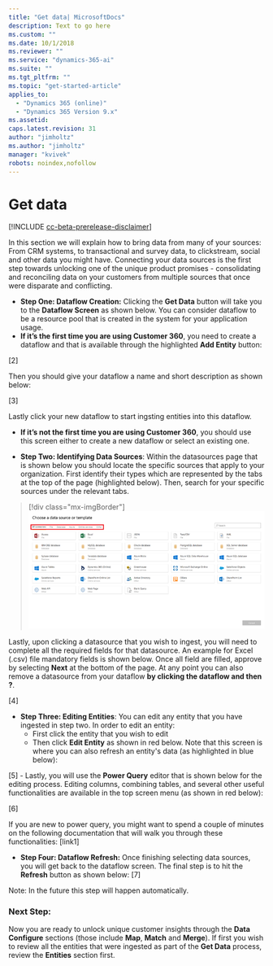 ```yaml
---
title: "Get data| MicrosoftDocs"
description: Text to go here
ms.custom: ""
ms.date: 10/1/2018
ms.reviewer: ""
ms.service: "dynamics-365-ai"
ms.suite: ""
ms.tgt_pltfrm: ""
ms.topic: "get-started-article"
applies_to: 
  - "Dynamics 365 (online)"
  - "Dynamics 365 Version 9.x"
ms.assetid: 
caps.latest.revision: 31
author: "jimholtz"
ms.author: "jimholtz"
manager: "kvivek"
robots: noindex,nofollow
---
```

# Get data

[!INCLUDE [cc-beta-prerelease-disclaimer](../includes/cc-beta-prerelease-disclaimer.md)]

In this section we will explain how to bring data from many of your sources: From CRM systems, to transactional and survey data, to clickstream, social and other data you might have. Connecting your data sources is the first step towards unlocking one of the unique product promises - consolidating and reconciling data on your customers from multiple sources that once were disparate and conflicting.

-	**Step One: Dataflow Creation:** Clicking the **Get Data** button will take you to the **Dataflow Screen** as shown below. You can consider dataflow to be a resource pool that is created in the system for your application usage.
- **If it’s the first time you are using Customer 360**, you need to create a dataflow and that is available through the highlighted **Add Entity** button:

[2]

Then you should give your dataflow a name and short description as shown below:

[3]

Lastly click your new dataflow to start ingsting entities into this dataflow.
- **If it’s not the first time you are using Customer 360**, you should use this screen either to create a new dataflow or select an existing one. 

- **Step Two: Identifying Data Sources**: Within the datasources page that is shown below you should locate the specific sources that apply to your organization. First identify their types which are represented by the tabs at the top of the page (highlighted below). Then, search for your specific sources under the relevant tabs.

> [!div class="mx-imgBorder"] 
> ![](media/choose-data-source-menu.png "Data source menu")

Lastly, upon clicking a datasource that you wish to ingest, you will need to complete all the required fields for that datasource. An example for Excel (.csv) file mandatory fields is shown below. Once all field are filled, approve by selecting **Next** at the bottom of the page. At any point you can also remove a datasource from your dataflow **by clicking the dataflow and then ?**.

[4]

- **Step Three: Editing Entities**: You can edit any entity that you have ingested in step two. In order to edit an entity:
    - First click the entity that you wish to edit
    - Then click **Edit Entity** as shown in red below. Note that this screen is where you can also refresh an entity's data (as highlighted in blue below):
    
[5]
    - Lastly, you will use the **Power Query** editor that is shown below for the editing process. Editing columns, combining tables, and several other useful functionalities are available in the top screen menu (as shown in red below):
    
[6]
     
If you are new to power query, you might want to spend a couple of minutes on the following documentation that will walk you through these functionalities:
[link1]

-	**Step Four: Dataflow Refresh:** Once finishing selecting data sources, you will get back to the dataflow screen. The final step is to hit the **Refresh** button as shown below:
[7]

Note: In the future this step will happen automatically. 

### Next Step: 
Now you are ready to unlock unique customer insights through the **Data Configure** sections (those include **Map**, **Match** and **Merge**). If first you wish to review all the entities that were ingested as part of the **Get Data** process, review the **Entities** section first. 

